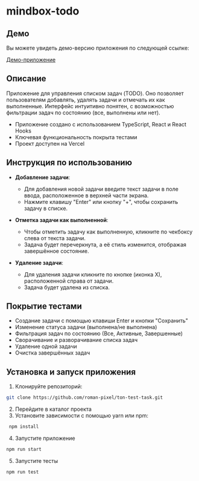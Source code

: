 # mindbox-todo

## Демо

Вы можете увидеть демо-версию приложения по следующей ссылке:

[Демо-приложение](https://romans-pixel-mindbox-todo.vercel.app)

## Описание

Приложение для управления списком задач (TODO). Оно позволяет пользователям добавлять, удалять задачи и отмечать их как выполненные. Интерфейс интуитивно понятен, с возможностью фильтрации задач по состоянию (все, выполнены или нет).

- Приложение создано с использованием TypeScript, React и React Hooks
- Ключевая функциональность покрыта тестами
- Проект доступен на Vercel

## Инструкция по использованию

- **Добавление задачи**:

  - Для добавления новой задачи введите текст задачи в поле ввода, расположенное в верхней части экрана.
  - Нажмите клавишу "Enter" или кнопку "+", чтобы сохранить задачу в списке.

- **Отметка задачи как выполненной**:

  - Чтобы отметить задачу как выполненную, кликните по чекбоксу слева от текста задачи.
  - Задача будет перечеркнута, а её стиль изменится, отображая завершённое состояние.

- **Удаление задачи**:

  - Для удаления задачи кликните по кнопке (иконка Х), расположенной справа от задачи.
  - Задача будет удалена из списка.

## Покрытие тестами

- Создание задачи с помощью клавиши Enter и кнопки "Сохранить"
- Изменение статуса задачи (выполнена/не выполнена)
- Фильтрация задач по состоянию (Все, Активные, Завершенные)
- Сворачивание и разворачивание списка задач
- Удаление одной задачи
- Очистка завершённых задач

## Установка и запуск приложения

1. Клонируйте репозиторий:

```bash
git clone https://github.com/roman-pixel/ton-test-task.git
```

2. Перейдите в каталог проекта
3. Установите зависимости с помощью yarn или npm:

```bash
 npm install
```

4. Запустите приложение

```bash
npm run start
```

5. Запустите тесты

```bash
npm run test
```

